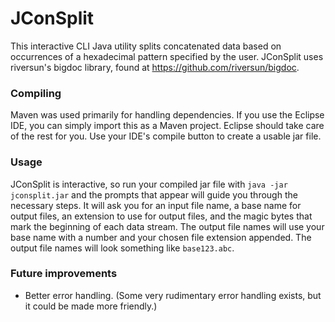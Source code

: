 # JConSplit
This interactive CLI Java utility splits concatenated data based on occurrences of a hexadecimal pattern specified by the user. JConSplit uses riversun's bigdoc library, found at https://github.com/riversun/bigdoc.

### Compiling
Maven was used primarily for handling dependencies. If you use the Eclipse IDE, you can simply import this as a Maven project. Eclipse should take care of the rest for you. Use your IDE's compile button to create a usable jar file.

### Usage
JConSplit is interactive, so run your compiled jar file with `java -jar jconsplit.jar` and the prompts that appear will guide you through the necessary steps. It will ask you for an input file name, a base name for output files, an extension to use for output files, and the magic bytes that mark the beginning of each data stream. The output file names will use your base name with a number and your chosen file extension appended. The output file names will look something like `base123.abc`.

### Future improvements
* Better error handling. (Some very rudimentary error handling exists, but it could be made more friendly.)
